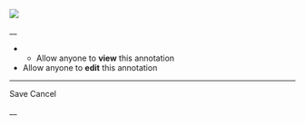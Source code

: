 ![](https://bat.bing.com/action/0?ti=56018282&Ver=2&mid=72b55bae-cf16-4202-891b-ffe9f1c1f47b&sid=201ffde0635411ee902411d77b750559&vid=20202bf0635411ee9ac03f2e618b0b9f&vids=0&msclkid=N&pi=0&lg=en-US&sw=800&sh=600&sc=24&nwd=1&tl=Shortform%20%7C%20Book&p=https%3A%2F%2Fwww.shortform.com%2Fapp%2Fbook%2Fatomic-habits%2Fchapter-10&r=&lt=296&evt=pageLoad&sv=1&rn=954580)

__

  *   * Allow anyone to **view** this annotation
  * Allow anyone to **edit** this annotation



* * *

Save Cancel

__



